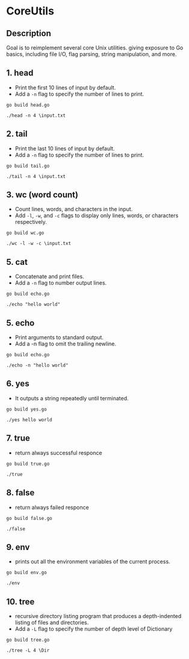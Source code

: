# CoreUtils
## Description
Goal is to reimplement several core Unix utilities. giving exposure to Go basics, including file I/O, flag parsing, string manipulation, and more.
## 1. head
* Print the first 10 lines of input by default.
* Add a ``-n`` flag to specify the number of lines to print.
``` 
go build head.go
```
``` 
./head -n 4 \input.txt
```
## 2. tail
* Print the last 10 lines of input by default.
* Add a ``-n`` flag to specify the number of lines to print.
``` 
go build tail.go
```
``` 
./tail -n 4 \input.txt
```
## 3. wc (word count)
* Count lines, words, and characters in the input.
* Add ``-l``, ``-w``, and ``-c`` flags to display only lines, words, or characters respectively.
``` 
go build wc.go
```
``` 
./wc -l -w -c \input.txt
```
## 5. cat
* Concatenate and print files.
* Add a ``-n`` flag to number output lines.
``` 
go build echo.go
```
``` 
./echo "hello world"
```
## 5. echo
* Print arguments to standard output.
* Add a -n flag to omit the trailing newline.
``` 
go build echo.go
```
``` 
./echo -n "hello world"
```
## 6. yes
*  It outputs a string repeatedly until terminated.
``` 
go build yes.go
```
``` 
./yes hello world
```
## 7. true
* return always successful responce
``` 
go build true.go
```
``` 
./true 
```
## 8. false
* return always failed responce
``` 
go build false.go
```
``` 
./false 
```
## 9. env
* prints out all the environment variables of the current process. 
``` 
go build env.go
```
``` 
./env 
```
## 10. tree
* recursive directory listing program that produces a depth-indented listing of files and directories.
* Add a ``-L`` flag to specify the number of depth level of Dictionary 
``` 
go build tree.go
```
``` 
./tree -L 4 \Dir
```

 
